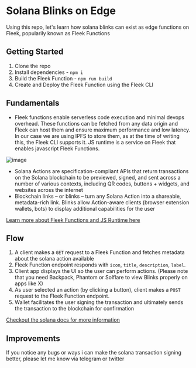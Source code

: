 # Solana Blinks on Edge
Using this repo, let's learn how solana blinks can exist as edge functions on Fleek, popularily known as Fleek Functions

## Getting Started
1. Clone the repo
2. Install dependencies - `npm i`
3. Build the Fleek Function - `npm run build`
4. Create and Deploy the Fleek Function using the Fleek CLI

## Fundamentals
- Fleek functions enable serverless code execution and minimal devops overhead. These functions can be fetched from any data origin and Fleek can host them and ensure maximum performance and low latency. In our case we are using IPFS to store them, as at the time of writing this, the Fleek CLI supports it. JS runtime is a service on Fleek that enables javascript Fleek Functions.

![image](https://github.com/KanishkKhurana/solana-blink-on-edge/assets/74613246/7459e2d6-b1c9-4a3f-b9f1-56a0e9be5d93)

- Solana Actions are specification-compliant APIs that return transactions on the Solana blockchain to be previewed, signed, and sent across a number of various contexts, including QR codes, buttons + widgets, and websites across the internet
- Blockchain links – or blinks – turn any Solana Action into a shareable, metadata-rich link. Blinks allow Action-aware clients (browser extension wallets, bots) to display additional capabilities for the user

[Learn more about Fleek Functions and JS Runtime here](https://blog.fleek.network/post/fleek-network-developer-guide-js-runtime/)

## Flow
1. A client makes  a `GET` request to a Fleek Function and fetches metadata about the solana action available
2. Fleek Function endpoint responds with `icon`, `title`, `description`, `label`. 
3. Client app displays the UI so the user can perform actions. (Please note that you need Backpack, Phantom or Solflare to view Blinks properly on apps like X)
4. As user selected an action (by clicking a button), client makes a `POST` request to the Fleek Function endpoint.
5. Wallet facilitates the user signing the transaction and ultimately sends the transaction to the blockchain for confirmation

[Checkout the solana docs for more information](https://solana.com/docs/advanced/actions#action-execution-and-lifecycle)

## Improvements
If you notice any bugs or ways i can make the solana transaction signing better, please let me know via telegram or twitter
